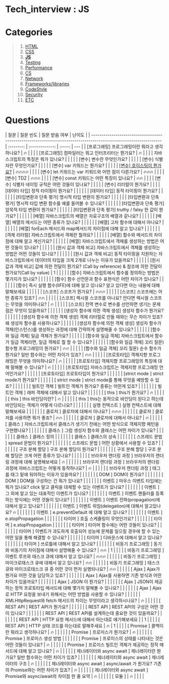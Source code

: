 # Tech_interview : JS

# Categories

> 1. [HTML](https://github.com/Pyotato/tech_interview/tree/HTML)
> 2. [CSS](https://github.com/Pyotato/tech_interview/tree/CSS)
> 3. [**JS**](https://github.com/Pyotato/tech_interview/tree/JS#Questions)
> 4. [Testing](https://github.com/Pyotato/tech_interview/tree/Testing)
> 5. [Performance](https://github.com/Pyotato/tech_interview/tree/Performance)
> 6. [CS](https://github.com/Pyotato/tech_interview/tree/CS)
> 7. [Network](https://github.com/Pyotato/tech_interview/tree/Network)
> 8. [Frameworks/libraries](https://github.com/Pyotato/tech_interview/tree/Frameworks/libraries)
> 9. [CodeStyle](https://github.com/Pyotato/tech_interview/tree/CodeStyle)
> 10. [Security](https://github.com/Pyotato/tech_interview/tree/Security)
> 11. [ETC](https://github.com/Pyotato/tech_interview/tree/ETC)

# Questions

| 질문                                                                                                             | 질문 빈도 | 질문 받음 여부 | 난이도 |
| ---------------------------------------------------------------------------------------------------------------- | :-------: | :------------: | :----: | --- |
| [프로그래밍] 프로그래밍이란 뭐라고 생각하나요?                                                                   |    🔥     |                |        |
| [프로그래밍] 컴파일러는 뭐고 인터프리터는 뭔가요?                                                                |    🔥     |                |        |
| 자바스크립트의 특징은 뭐가 있나요?                                                                               |           |                |        |
| [변수] 변수란 무엇인가요?                                                                                        |           |                |        |
| [변수] 식별자란 무엇인가요?                                                                                      |           |                |        |
| [변수] var 키워드는 뭔가요?                                                                                      |           |                |        |
| [[변수] 호이스팅이 뭔가요?](https://github.com/Pyotato/tech_interview/tree/JS/variable/hoisting.md)              | 🔥🔥🔥🔥  |                |        |
| [변수] let 키워드는 var 키워드와 어떤 점이 다른가요?                                                             |  🔥🔥🔥   |                |        |
| [변수] TDZ                                                                                                       |  🔥🔥🔥   |                |        |
| [변수] const 키워드는 어떤 특징이 있나요?                                                                        |   🔥🔥    |                |        |
| [변수] 식별자 네이밍 규칙은 어떤 것들이 있나요?                                                                  |           |                |        |
| [변수] 리터럴이 뭔가요?                                                                                          |           |                |
| [데이터 타입] 정적 타이핑이 뭔가요?                                                                              |           |                |        |     |
| [데이터 타입] 동적 타이핑이 뭔가요?                                                                              |           |                |        |     |
| [타입변환과 단축 평가] 명시적 타입 변환이 뭔가요?                                                                |           |                |        |     |
| [타입변환과 단축 평가] 명시적 타입 변환 함수를 예를 들어볼 수 있나요?                                            |           |                |        |     |
| [타입변환과 단축 평가] 암묵적 타입 변환이 뭔가요?                                                                |           |                |        |     |
| [타입변환과 단축 평가] truthy / falsy 한 값이 뭔가요?                                                            |           |                |        |     |
| [배열] 자바스크립트의 배열은 자료구조의 배열과 같나요?                                                           |           |                |        |     |
| [배열] 배열의 메서드는 어떤 종류가 있나요?                                                                       |           |                |        |     |
| [배열] 고차 함수에 대해서 아나요?                                                                                |           |                |        |     |
| [배열] forEach 메서드와 map메서드의 차이점에 대해 알고 있나요?                                                   |           |                |        |     |
| [객체 리터럴] 자바스크립트에서 객체란 뭘까요?                                                                    |           |                |        |     |
| [배열] 함수와 메서드의 차이점에 대해 알고 계신가요?                                                              |           |                |        |     |
| [배열] 자바스크립트에서 객체를 생성하는 방법은 어떤 것들이 있나요?                                               |           |                |        |     |
| [원시 값과 객체 비교] 자바스크립트에서 객체를 생성하는 방법은 어떤 것들이 있나요?                                |           |                |        |     |
| [원시 값과 객체 비교] 동적 타이핑을 지원하는 자바스크립트에서 데이터의 타입을 크게 2개로 나누는 이유가 있을까요? |           |                |        |     |
| [원시 값과 객체 비교] 값에 의한 전달이 뭔가요? (Call by reference) & 참조에 의한 전달이 뭔가요?(Call by value)   |     1     |                |        |     |
| [함수] 자바스크립트에서 함수를 정의하는 방법은 몇가지가 있나요?                                                  |           |                |        |     |
| [함수] 함수 선언문과 함수 표현식은 어떤 차이가 있나요?                                                           |           |                |        |     |
| [함수] 즉시 실행 함수(IIFE)에 대해 알고 있나요? 알고 있다면 아는 내용에 대해 말해보세요                          |           |                |        |     |
| [스코프] 스코프가 뭔가요?                                                                                        |  🔥🔥🔥   |                |        |     |
| [스코프] 스코프에는 어떤 종류가 있죠?                                                                            |   🔥🔥    |                |        |     |
| [스코프] 렉시컬 스코프를 아나요? 안다면 렉시컬 스코프는 무엇을 의미하나요?                                       |    🔥     |                |        |     |
| [스코프] 전역 변수로 변수를 선언하면 생기는 문제점은 무엇이 있을까요?                                            |           |                |        |     |
| [생성자 함수에 의한 객체 생성] 생성자 함수가 뭔가요?                                                             |           |                |        |     |
| [생성자 함수에 의한 객체 생성] 객체 리터럴로 만들 때와는 무슨 차이가 있죠? 왜 생성자 함수를 사용하나요?          |           |                |        |     |
| [생성자 함수에 의한 객체 생성] 생성자 함수가 객체(인스턴스)를 생성하는 과정에 대해 간략하게 설명해줄 수 있나요?  |           |                |        |     |
| [함수와 일급 객체] 일급 객체가 뭔가요?                                                                           |           |                |        |     |
| [함수와 일급 객체] 자바스크립트에서 함수가 일급 객체라면, 일급 객체로 뭘 할 수 있나요?                           |           |                |        |     |
| [함수와 일급 객체] 꼬리 질문) 함수형 프로그래밍이 뭔가요?                                                        |   🔥🔥    |                |        |     |
| [함수와 일급 객체] 꼬리 질문) 순수 함수가 뭔가요? 일반 함수와는 어떤 차이가 있죠?                                |   🔥🔥    |                |        |     |
| [프로토타입] 객체지향 프로그래밍은 무엇을 의미하나요?                                                            |    🔥     |                |        |     |
| [프로토타입] 객체지향 프로그래밍의 특징에 대해 말해볼 수 있나요?                                                 |    🔥     |                |        |     |
| [프로토타입] 자바스크립트는 객체지향 프로그래밍 언어인가요?                                                      |           |                |        |     |
| [프로토타입] 프로토타입이 뭔가요?                                                                                |           |                |        |     |
| [strict mode ] strict mode가 뭔가요?                                                                             |           |                |        |     |
| [ strict mode ] strict mode를 통해 무엇을 예방할 수 있죠?                                                        |           |                |        |     |
| [ 빌트인 객체 ] 빌트인 객체가 뭔가요? 종류는 어떤게 있죠?                                                        |           |                |        |     |
| [ 빌트인 객체 ] 래퍼 객체에 대해서 알고 있나요?                                                                  |           |                |        |     |
| [ this ] this가 뭔가요?                                                                                          |    🔥     |                |        |     |
| [ this ] this 바인딩이란?                                                                                        |    🔥     |                |        |     |
| [ this ] this는 동적으로 바인딩이 된다고 하는데 바인딩되는 객체가 어떻게 다르나요?                               |           |                |        |     |
| [ 실행 컨텍스트 ] 실행 컨텍스트에 대해 말해보세요                                                                |           |                |        |     |
| [ 클로저 ] 클로저에 대해서 아나요?                                                                               |  🔥🔥🔥   |                |        |     |
| [ 클로저 ] 클로저를 사용하면 뭐가 좋죠?                                                                          |   🔥🔥    |                |        |     |
| [ 클로저 ] 클로저에 대해서 아나요?                                                                               |    🔥     |                |        |     |
| [ 클래스 ] 자바스크립트에서 클래스가 생기기 전에는 어떤 방식으로 객체지향 패턴을 구현했나요?                     |           |                |        |     |
| [ 클래스 ] 그럼 생성자 함수와 클래스는 어떤 차이가 있나요?                                                       |           |                |        |     |
| [ 클래스 ] 클래스 정의                                                                                           |           |                |        |     |
| [ 클래스 ] 클래스의 상속                                                                                         |           |                |        |     |
| [ 스프레드 문법 ] spread 문법이 뭔가요?                                                                          |           |                |        |     |
| [ 스프레드 문법 ] 어떤 상황에서 사용할 수 있죠?                                                                  |           |                |        |     |
| [ 구조 분해 할당 ] 구조 분해 할당이 뭔가요?                                                                      |           |                |        |     |
| [ 구조 분해 할당 ] 구조 분해 할당은 크게 어떤 종류가 있나요?                                                     |           |                |        |     |
| [ 브라우저 렌더링 과정 ] 브라우저의 렌더링 과정에 대해 설명해보세요                                              |    🔥     |                |        |     |
| [ 브라우저 렌더링 과정 ] 브라우저의 렌더링 과정에 자바스크립트는 어떻게 동작하나요?                              |    🔥     |                |        |     |
| [ 브라우저 렌더링 과정 ] <script></script> 태그를 <body></body> 태그 밑에 둬야하는 이유가 있을까요?              |           |                |        |     |
| [ DOM ] DOM이 뭔가요?                                                                                            |           |                |        |     |
| [ DOM ] DOM을 구성하는 건 뭐가 있나요?                                                                           |           |                |        |     |
| [ 이벤트 ] 마우스 이벤트 타입에는 뭐가 있나요? click 말고 클릭을 대체할 수 있는 이벤트가 있나요?                 |           |                |        |     |
| [ 이벤트 ] 그 외에 알고 있는 대표적인 이벤트가 있나요?                                                           |           |                |        |     |
| [ 이벤트 ] 이벤트 핸들러를 등록하는 방식에는 어떤 것들이 있나요?                                                 |           |                |        |     |
| [ 이벤트 ] 이벤트 전파(propagation)에 대해서 알고 있나요?                                                        |           |                |        |     |
| [ 이벤트 ] 이벤트 위임(delegation)에 대해서 알고있나요? 🔥                                                       |           |                |        |     |
| [ 이벤트 ] e.preventDefault 에 대해 알고 있나요?                                                                 |           |                |        |     |
| [ 이벤트 ] e.stopPropagation                                                                                     |           |                |        |     |
| [ 타이머 ] 호출 스케쥴링이 무엇인가요?                                                                           |           |                |        |     |
| [ 타이머 ] e.stopPropagation                                                                                     |           |                |        |     |
| [ 타이머 ] 타이머 함수에는 어떤 것들이 있나요?                                                                   |           |                |        |     |
| [ 타이머 ] 이벤트가 과도하게 호출되어 성능에 문제를 일으킬 경우에 할 수 있는 어떤 일을 통해 해결할 수 있나요?    |           |                |        |     |
| [ 타이머 ] 디바운스에 대해서 알고 있나요?                                                                        |           |                |        |     |
| [ 타이머 ] 쓰로틀에 대해서 알고 있나요?                                                                          |           |                |        |     |
| [ 비동기 프로그래밍 ] 동기와 비동기의 차이점에 대해서 설명해줄 수 있나요?                                        |   🔥🔥    |       1        |        |     |
| [ 비동기 프로그래밍 ] 이벤트 루프와 태스크 큐에 대해서 알고 있나요?                                              |  🔥🔥🔥   |                |        |     |
| [ 비동기 프로그래밍 ] 마이크로태스크 큐에 대해서 알고 있나요?                                                    |   🔥🔥    |                |        |     |
| [ 비동기 프로그래밍 ] 태스크 큐와 마이크로태스크 큐 중 어떤 것이 먼저 실행되나요?                                |   🔥🔥    |                |        |     |
| [ Ajax ] Ajax가 뭔가요 어떤 것을 담당하고 있죠?                                                                  |           |                |        |     |
| [ Ajax ] Ajax를 사용하면 기존 방식과 어떤 차이가 있을까요?                                                       |           |                |        |     |
| [ Ajax ] JSON 이 뭔가요?                                                                                         |           |                |        |     |
| [ Ajax ] JSON이 제공하는 정적 프로토타입 메서드에 대해 몇가지 말해볼 수 있나요?                                  |           |                |        |     |
| [ Ajax ] Ajax로 HTTP 요청을 보내기 위해서는 어떤 방법을 사용할 수 있나요?                                        |           |                |        |     |
| XMLHttpRequest와 fetch 메서드의 차이는 무엇이라고 생각하시나요?                                                  |    🔥     |                |        |     |
| [ REST API ] REST API가 뭔가요?                                                                                  |           |                |        |     |
| [ REST API ] REST API의 구성은 어떤 것이 있나요?                                                                 |           |                |        |     |
| [ REST API ] REST API를 설계하는데 중요한 것이 있을까요?                                                         |           |                |        |     |
| [ REST API ] HTTP 요청 메서드에 대해서 아는대로 얘기해보세요                                                     |           |       1        |        |     |
| [ REST API ] HTTP 상태 코드를 아는대로 말해주세요                                                                |    🔥     |       1        |        |     |
| [ Promise ] 콜백이란 뭐라고 생각하나요?                                                                          |    🔥     |                |        |     |
| [ Promise ] 프로미스가 뭔가요?                                                                                   |    🔥     |                |        |     |
| [ Promise ] 프로미스 생성 방법                                                                                   |           |                |        |     |
| [ Promise ] 프로미스의 상태를 나타내는 것은 어떤 것들이 있나요?                                                  |    🔥     |                |        |     |
| [ Promise ] 프로미스 빌트인 객체가 제공하는 정적 메서드에 대해 알고 있나요?                                      |    🔥     |                |        |     |
| [ 제너레이터와 async await ] 제너레이터란 뭔가요? 일반 함수와는 어떤 차이가 있죠?                                |           |                |        |     |
| [ 제너레이터와 async await ] 제너레이터의 구조                                                                   |    🔥     |                |        |     |
| [ 제너레이터와 async await ] async/await 가 뭔가요? 기존의 Promise와는 어떤 차이가 있죠?                         |    🔥     |                |        |     |
| [ 제너레이터와 async await ] Promise와 async/await의 차이점 한 줄 요약                                           |    🔥     |                |        |     |
| [ 모듈 ]                                                                                                         |    🔥     |                |        |     |
